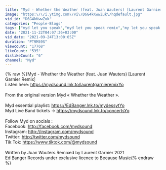 ```yaml
---
title: "Myd - Whether the Weather (feat. Juan Wauters) [Laurent Garnier Remix] (Official Audio)"
image: "https:\/\/i.ytimg.com\/vi\/D6G4kKwwZuk\/hqdefault.jpg"
vid_id: "D6G4kKwwZuk"
categories: "People-Blogs"
tags: ["myd let you speak","myd let you speak remix","my let you speak arthur remix"]
date: "2021-11-22T04:07:36+03:00"
vid_date: "2021-09-24T13:00:05Z"
duration: "PT9M59S"
viewcount: "17768"
likeCount: "535"
dislikeCount: "6"
channel: "Myd"
---
```

{% raw %}Myd - Whether the Weather (feat. Juan Wauters) [Laurent Garnier Remix] <br />Listen here: <a rel="nofollow" target="blank" href="https://mydsound.lnk.to/laurentgarnieremixYo">https://mydsound.lnk.to/laurentgarnieremixYo</a><br /><br />From the original version Myd « Whether the Weather ». <br /><br />Myd essential playlist: <a rel="nofollow" target="blank" href="https://EdBanger.lnk.to/mydessytYo">https://EdBanger.lnk.to/mydessytYo</a><br />Myd Live Band tickets → <a rel="nofollow" target="blank" href="https://mydsound.lnk.to/concertsYo">https://mydsound.lnk.to/concertsYo</a> <br /><br />Follow Myd on socials : <br />Facebook: <a rel="nofollow" target="blank" href="http://facebook.com/mydsound">http://facebook.com/mydsound</a> <br />Instagram: <a rel="nofollow" target="blank" href="http://instagram.com/mydsound">http://instagram.com/mydsound</a> <br />Twitter: <a rel="nofollow" target="blank" href="http://twitter.com/mydsound">http://twitter.com/mydsound</a> <br />Tik Tok: <a rel="nofollow" target="blank" href="https://www.tiktok.com/@mydsound">https://www.tiktok.com/@mydsound</a> <br /><br />Written by Juan Wauters Remixed by Laurent Garnier 2021<br />Ed Banger Records under exclusive licence to Because Music{% endraw %}
